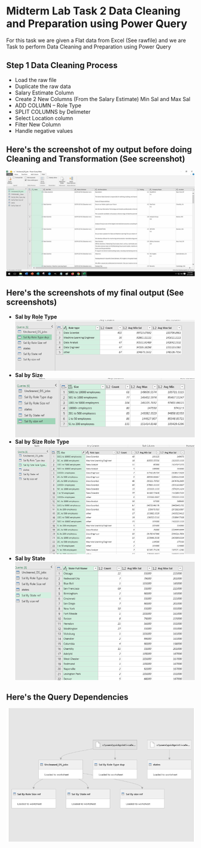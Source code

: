 # Midterm Lab Task 2 Data Cleaning and Preparation using Power Query

For this task we are given a Flat data from Excel (See rawfile) and we are Task to perform Data Cleaning and Preparation using Power Query

## Step 1 Data Cleaning Process
- Load the raw file
- Duplicate the raw data
- Salary Estimate Column
- Create 2 New Columns (From the Salary Estimate) Min Sal and Max Sal
- ADD COLUMN – Role Type
- SPLIT COLUMNS by Delimeter
- Select Location column
- Filter New Column
- Handle negative values
## Here's the screenshot of my output before doing Cleaning and Transformation (See screenshot)
![Sample Output](Images/uncleaned.jpeg)
## Here's the screenshots of my final output (See screenshots)
- **Sal by Role Type**
![Sample Output](Images/roletypedup.PNG)
- **Sal by Size**
![Sample Output](Images/sizeref.PNG)
- **Sal by Size Role Type**
![Sample Output](Images/sizeroletype.PNG)
- **Sal by State**
![Sample Output](Images/stateref.PNG)
## Here's the Query Dependencies
![Sample Output](Images/erdd.PNG)

